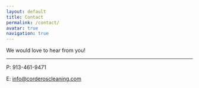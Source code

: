 ```yaml
---
layout: default
title: Contact
permalink: /contact/
avatar: true
navigation: true
---
```


We would love to hear from you!

---

P: 913-461-9471

E: info@corderoscleaning.com
